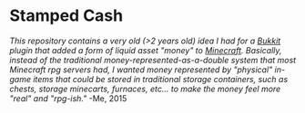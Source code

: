 Stamped Cash
============
*This repository contains a very old (>2 years old) idea I had for a [Bukkit](http://bukkit.org) plugin that added a form of liquid asset "money" to [Minecraft](https://minecraft.net). Basically, instead of the traditional money-represented-as-a-double system that most Minecraft rpg servers had, I wanted money represented by "physical" in-game items that could be stored in traditional storage containers, such as chests, storage minecarts, furnaces, etc... to make the money feel more "real" and "rpg-ish."* -Me, 2015
